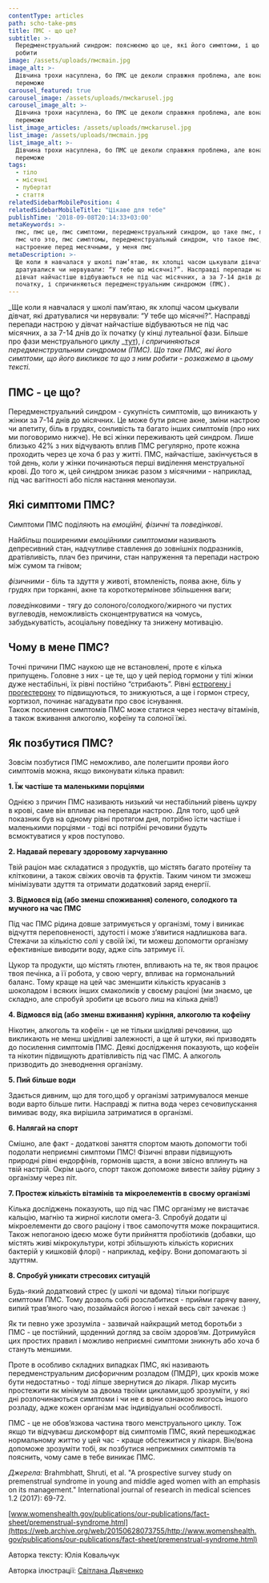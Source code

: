 ```yaml
---
contentType: articles
path: scho-take-pms
title: ПМС - що це?
subtitle: >-
  Передменструальний синдром: пояснюємо що це, які його симптоми, і що з ним
  робити
image: /assets/uploads/пмсmain.jpg
image_alt: >-
  Дівчина трохи насуплена, бо ПМС це деколи справжня проблема, але вона знає, що
  переможе
carousel_featured: true
carousel_image: /assets/uploads/пмсkarusel.jpg
carousel_image_alt: >-
  Дівчина трохи насуплена, бо ПМС це деколи справжня проблема, але вона знає, що
  переможе
list_image_articles: /assets/uploads/пмсkarusel.jpg
list_image: /assets/uploads/пмсmain.jpg
list_image_alt: >-
  Дівчина трохи насуплена, бо ПМС це деколи справжня проблема, але вона знає, що
  переможе
tags:
  - тіло
  - місячні
  - пубертат
  - стаття
relatedSidebarMobilePosition: 4
relatedSidebarMobileTitle: "Цікаве для тебе"
publishTime: '2018-09-08T20:14:33+03:00'
metaKeywords: >-
  пмс, пмс це, пмс симптоми, передменструальний синдром, що таке пмс, пмс это,
  пмс что это, пмс симптомы, передменструальный синдром, что такое пмс, плохое
  настроение перед месячными, у меня пмс
metaDescription: >-
  Ще коли я навчалася у школі пам’ятаю, як хлопці часом цькували дівчат, які
  дратувалися чи нервували: “У тебе що місячні?”. Насправді перепади настрою у
  дівчат найчастіше відбуваються не під час місячних, а за 7-14 днів до їх
  початку, і спричиняються передменструальним синдромом (ПМС).
---
```

_Ще коли я навчалася у школі пам’ятаю, як хлопці часом цькували дівчат, які дратувалися чи нервували: “У тебе що місячні?”. Насправді перепади настрою у дівчат найчастіше відбуваються не під час місячних, а за 7-14 днів до їх початку (у кінці лутеальної фази. Більше про фази менструального циклу _[тут](https://vpershe.com/articles/misiachni)), _і спричиняються передменструальним синдромом (ПМС). Що таке ПМС, які його симптоми, що його викликає та що з ним робити - розкажемо в цьому тексті._

## ПМС - це що?

Передменструальний синдром - сукупність симптомів, що виникають у жінки за 7-14 днів до місячних. Це може бути рясне акне, зміни настрою чи апетиту, біль в грудях, сонливість та багато інших симптомів (про них ми поговоримо нижче). Не всі жінки переживають цей синдром. Лише близько 42% з них відчувають вплив ПМС регулярно, проте кожна проходить через це хоча б раз у житті. 
ПМС, найчастіше, закінчується в той день, коли у жінки починаються перші виділення менструальної крові. До того ж, цей синдром зникає разом з місячними - наприклад, під час вагітності або після настання менопаузи.

## Які симптоми ПМС?

Симптоми ПМС поділяють на _емоційні, фізичні_ та _поведінкові_. 

Найбільш поширеними _емоційними симптомами_ називають депресивний стан, надчутливе ставлення до зовнішніх подразників, дратівливість, плач без причини, стан напруження та перепади настрою між сумом та гнівом; 

_фізичними_ - біль та здуття у животі, втомленість, поява акне, біль у грудях при торканні, акне та короткотермінове збільшення ваги; 

_поведінковими_ - тягу до солоного/солодкого/жирного чи пустих вуглеводів, неможливість сконцентруватися на чомусь, забудькуватість, асоціальну поведінку та знижену мотивацію.

## Чому в мене ПМС?

Точні причини ПМС наукою ще не встановлені, проте є кілька припущень. Головне з них - це те, що у цей період гормони у тілі жінки дуже нестабільні, їх рівні постійно “стрибають”. Рівні [естрогену і прогестерону](https://vpershe.com/articles/scho-take-hormony-testosteron-estrogen) то підвищуються, то знижуються, а ще і гормон стресу, кортизол, починає нагадувати про своє існування. 
\
Також посилення симптомів ПМС може статися через нестачу вітамінів, а також вживання алкоголю, кофеїну та солоної їжі.

## Як позбутися ПМС?

Зовсім позбутися ПМС неможливо, але полегшити прояви його симптомів можна, якщо виконувати кілька правил:

**1. Їж частіше та маленькими порціями**

Однією з причин ПМС називають низький чи нестабільний рівень цукру в крові, саме він впливає на перепади настрою. Для того, щоб цей показник був на одному рівні протягом дня, потрібно їсти частіше і маленькими порціями - тоді всі потрібні речовини будуть всмоктуватися у кров поступово.

**2. Надавай перевагу здоровому харчуванню**

Твій раціон має складатися з продуктів, що містять багато протеїну та клітковини, а також свіжих овочів та фруктів. Таким чином ти зможеш мінімізувати здуття та отримати додатковий заряд енергії.

**3. Відмовся від (або зменш споживання) соленого, солодкого та мучного на час ПМС**

Під час ПМС рідина довше затримується у організмі, тому і виникає відчуття переповненості, здутості і може з’явитися надлишкова вага. Стежачи за кількістю солі у своїй їжі, ти можеш допомогти організму ефективніше виводити воду, адже сіль затримує її. 

Цукор та продукти, що містять глютен, впливають на те, як твоя працює твоя печінка, а її робота, у свою чергу, впливає на гормональний баланс. Тому краще на цей час зменшити кількість круасанів з шоколадом і всяких інших смаколиків у своєму раціоні (ми знаємо, це складно, але спробуй зробити це всього лиш на кілька днів!)

**4. Відмовся від (або зменш вживання) куріння, алкоголю та кофеїну**

Нікотин, алкоголь та кофеїн - це не тільки шкідливі речовини, що викликають не менш шкідливі залежності, а ще й штуки, які призводять до посилення симптомів ПМС. Деякі дослідження показують, що кофеїн та нікотин підвищують дратівливість під час ПМС. А алкоголь призводить до зневоднення організму.

**5. Пий більше води**

Здається дивним, що для того,щоб у організмі затримувалося менше води варто більше пити. Насправді ж питна вода через сечовипускання вимиває воду, яка вирішила затриматися в організмі.

**6. Налягай на спорт**

Смішно, але факт - додаткові заняття спортом мають допомогти тобі подолати неприємні симптоми ПМС! Фізичні вправи підвищують природні рівні ендорфінів, гормонів щастя, а вони звісно вплинуть на твій настрій. Окрім цього, спорт також допоможе вивести зайву рідину з організму через піт.

**7. Простеж кількість вітамінів та мікроелементів в своєму організмі**

Кілька досліджень показують, що під час ПМС організму не вистачає кальцію, магнію та жирної кислоти омега-3. Спробуй додати ці мікроелементи до свого раціону і твоє самопочуття може покращитися. Також непоганою ідеєю може бути прийняття пробіотиків (добавки, що містять живі мікрокультури, котрі збільшують кількість корисних бактерій у кишковій флорі) - наприклад, кефіру. Вони допомагають зі здуттям.

**8. Спробуй уникати стресових ситуацій**

Будь-який додатковий стрес (у школі чи вдома) тільки погіршує симптоми ПМС. Тому дозволь собі розслабитися - прийми гарячу ванну, випий трав’яного чаю, позаймайся йогою і нехай весь світ зачекає :)

Як ти певно уже зрозуміла - зазвичай найкращий метод боротьби з ПМС - це постійний, щоденний догляд за своїм здоров’ям. Дотримуйся цих простих правил і можливо неприємні симптоми зникнуть або хоча б стануть меншими. 

Проте в особливо складних випадках ПМС, які називають передменструальним дисфоричним розладом (ПМДР), цих кроків може бути недостатньо - тоді ліпше звернутися до лікаря. Лікар мусить простежити як мінімум за двома твоїми циклами,щоб зрозуміти, у які дні розпочинаються симптоми і чи не є вони ознакою якогось іншого розладу, адже кожен організм має індивідуальні особливості. 

ПМС - це не обов’язкова частина твого менструального циклу. Тож якщо ти відчуваєш дискомфорт від симптомів ПМС, який перешкоджає нормальному життю у цей час - краще обстежитися у лікаря. Він/вона допоможе зрозуміти тобі, як позбутися неприємних симптомів та пояснить, чому саме в тебе виникає ПМС.

_Джерела:_ Brahmbhatt, Shruti, et al. "A prospective survey study on premenstrual syndrome in young and middle aged women with an emphasis on its management." International journal of research in medical sciences 1.2 (2017): 69-72.

[www.womenshealth.gov/publications/our-publications/fact-sheet/premenstrual-syndrome.html](https://web.archive.org/web/20150628073755/http://www.womenshealth.gov/publications/our-publications/fact-sheet/premenstrual-syndrome.html)

Авторка тексту: Юлія Ковальчук

Авторка ілюстрації: [Світлана Дьяченко](https://www.instagram.com/whereismymint/)
